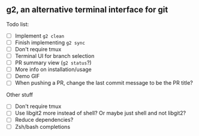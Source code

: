 ## g2, an alternative terminal interface for git

Todo list:

 - [ ] Implement `g2 clean`
 - [ ] Finish implementing `g2 sync`
 - [ ] Don't require tmux
 - [ ] Terminal UI for branch selection
 - [ ] PR summary view (`g2 status`?)
 - [ ] More info on installation/usage
 - [ ] Demo GIF
 - [ ] When pushing a PR, change the last commit message to be the PR title?

Other stuff
 - [ ] Don't require tmux
 - [ ] Use libgit2 more instead of shell? Or maybe just shell and not libgit2?
 - [ ] Reduce dependencies?
 - [ ] Zsh/bash completions
